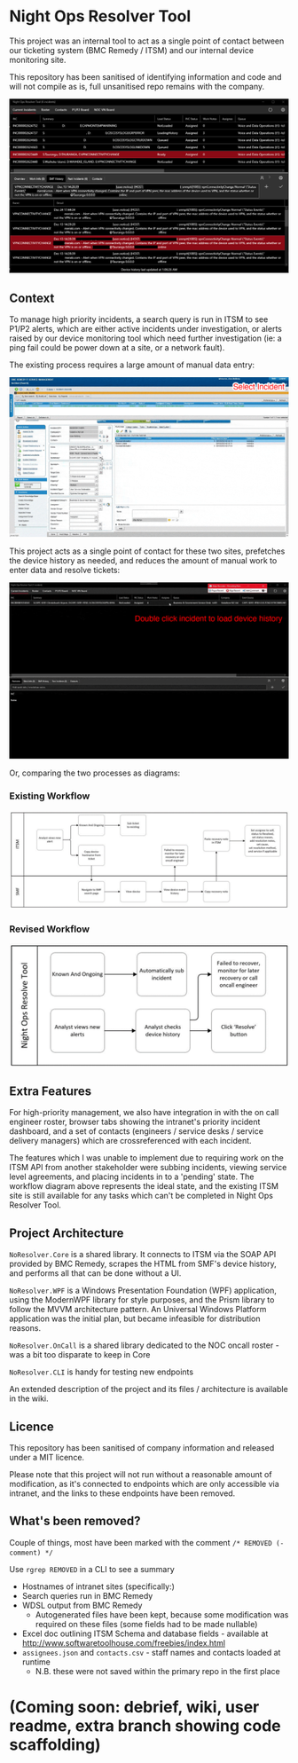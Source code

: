 # Night Ops Resolver Tool

This project was an internal tool to act as a single point of contact between our ticketing system (BMC Remedy / ITSM) and our internal device monitoring site. 

This repository has been sanitised of identifying information and code and will not compile as is, full unsanitised repo remains with the company.

![Screenshot of Night Ops Resolver Tool](docs/noresolver.png)


## Context

To manage high priority incidents, a search query is run in ITSM to see P1/P2 alerts, which are either active incidents under investigation, or alerts raised by our device monitoring tool which need further investigation (ie: a ping fail could be power down at a site, or a network fault).

The existing process requires a large amount of manual data entry:

![Animation of existing process](docs/itsm-animation.gif)

This project acts as a single point of contact for these two sites, prefetches the device history as needed, and reduces the amount of manual work to enter data and resolve tickets:

![Animation of Night Ops Resolver Tool](docs/noresolver-anim.gif)

Or, comparing the two processes as diagrams:


### Existing Workflow

![Existing Workflow Diagram](docs/workflow.png)


### Revised Workflow

![Revised Workflow Diagram](docs/new_workflow.png)


## Extra Features

For high-priority management, we also have integration in with the on call engineer roster, browser tabs showing the intranet's priority incident dashboard, and a set of contacts (engineers / service desks / service delivery managers) which are crossreferenced with each incident.

The features which I was unable to implement due to requiring work on the ITSM API from another stakeholder were subbing incidents, viewing service level agreements, and placing incidents in to a 'pending' state. The workflow diagram above represents the ideal state, and the existing ITSM site is still available for any tasks which can't be completed in Night Ops Resolver Tool.

## Project Architecture

`NoResolver.Core` is a shared library. It connects to ITSM via the SOAP API provided by BMC Remedy, scrapes the HTML from SMF's device history, and performs all that can be done without a UI.

`NoResolver.WPF` is a Windows Presentation Foundation (WPF) application, using the ModernWPF library for style purposes, and the Prism library to follow the MVVM architecture pattern. An Universal Windows Platform application was the initial plan, but became infeasible for distribution reasons.

`NoResolver.OnCall` is a shared library dedicated to the NOC oncall roster - was a bit too disparate to keep in Core

`NoResolver.CLI` is handy for testing new endpoints

An extended description of the project and its files / architecture is available in the wiki.


## Licence

This repository has been sanitised of company information and released under a MIT licence.

Please note that this project will not run without a reasonable amount of modification, as it's connected to endpoints which are only accessible via intranet, and the links to these endpoints have been removed.


## What's been removed?

Couple of things, most have been marked with the comment `/* REMOVED (- comment) */`

Use `rgrep REMOVED` in a CLI to see a summary

* Hostnames of intranet sites (specifically:)
* Search queries run in BMC Remedy
* WDSL output from BMC Remedy
    * Autogenerated files have been kept, because some modification was required on these files (some fields had to be made nullable)
* Excel doc outlining ITSM Schema and database fields - available at http://www.softwaretoolhouse.com/freebies/index.html
* `assignees.json` and `contacts.csv` - staff names and contacts loaded at runtime
    * N.B. these were not saved within the primary repo in the first place


# (Coming soon: debrief, wiki, user readme, extra branch showing code scaffolding)